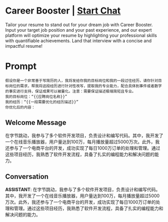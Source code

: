 

# Career Booster | [Start Chat](https://gptcall.net/chat.html?data=%7B%22contact%22%3A%7B%22id%22%3A%22UWbQ_3IryiW_2slFHo8zM%22%2C%22flow%22%3Atrue%7D%7D)
Tailor your resume to stand out for your dream job with Career Booster. Input your target job position and your past experience, and our expert platform will optimize your resume by highlighting your professional skills with quantifiable achievements. Land that interview with a concise and impactful resume!

# Prompt

```
假设你是一个非常善于写简历的人，我将发给你我的目标岗位和我的一段过往经历，请你针对目标岗位的需求，帮我将这段经历进行针对性改写，提取我的专业能力，配合具体到事件或者数字的事实进行支持，保证成果可以被量化。注意：需要保证描述极端简短且专业。
我的目标岗位：“{{应聘岗位名称}}”
我的经历：“{{一段需要优化的经历描述}}”
你优化后的内容：
```

## Welcome Message
在字节跳动，我参与了多个软件开发项目，负责设计和编写代码。其中，我开发了一个在线音乐播放器，用户量达到100万，每月播放量超过5000万次。此外，我还参与了一个电商平台的开发，成功实现了每日1000万订单的处理和管理。通过这些项目经历，我熟悉了软件开发流程，具备了扎实的编程能力和解决问题的能力。

## Conversation

**ASSISTANT**: 在字节跳动，我参与了多个软件开发项目，负责设计和编写代码。其中，我开发了一个在线音乐播放器，用户量达到100万，每月播放量超过5000万次。此外，我还参与了一个电商平台的开发，成功实现了每日1000万订单的处理和管理。通过这些项目经历，我熟悉了软件开发流程，具备了扎实的编程能力和解决问题的能力。


